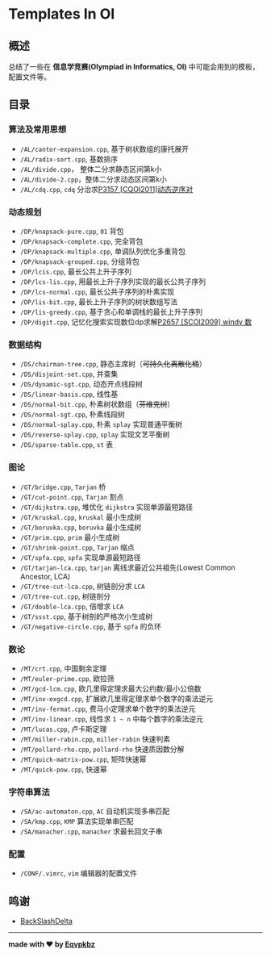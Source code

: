 # Templates In OI

## 概述

总结了一些在 **信息学竞赛(Olympiad in Informatics, OI)** 中可能会用到的模板， 配置文件等。

## 目录

### 算法及常用思想

- `/AL/cantor-expansion.cpp`, 基于树状数组的康托展开
- `/AL/radix-sort.cpp`, 基数排序
- `/AL/divide.cpp`， 整体二分求静态区间第k小
- `/AL/divide-2.cpp`，整体二分求动态区间第k小
- `/AL/cdq.cpp`, `cdq` 分治求[P3157 [CQOI2011]动态逆序对](https://www.luogu.com.cn/problem/P3157)

### 动态规划

- `/DP/knapsack-pure.cpp`, `01` 背包
- `/DP/knapsack-complete.cpp`, 完全背包
- `/DP/knapsack-multiple.cpp`, 单调队列优化多重背包
- `/DP/knapsack-grouped.cpp`, 分组背包
- `/DP/lcis.cpp`, 最长公共上升子序列
- `/DP/lcs-lis.cpp`, 用最长上升子序列实现的最长公共子序列
- `/DP/lcs-normal.cpp`, 最长公共子序列的朴素实现
- `/DP/lis-bit.cpp`, 最长上升子序列的树状数组写法
- `/DP/lis-greedy.cpp`, 基于贪心和单调栈的最长上升子序列
- `/DP/digit.cpp`, 记忆化搜索实现数位dp求解[P2657 [SCOI2009] windy 数](https://www.luogu.com.cn/problem/P2657)

### 数据结构

- `/DS/chairman-tree.cpp`, 静态主席树（~~可持久化离散化桶~~）
- `/DS/disjoint-set.cpp`, 并查集
- `/DS/dynamic-sgt.cpp`, 动态开点线段树
- `/DS/linear-basis.cpp`, 线性基
- `/DS/normal-bit.cpp`, 朴素树状数组（~~芬维克树~~）
- `/DS/normal-sgt.cpp`, 朴素线段树
- `/DS/normal-splay.cpp`, 朴素 `splay` 实现普通平衡树
- `/DS/reverse-splay.cpp`, `splay` 实现文艺平衡树
- `/DS/sparse-table.cpp`, `st` 表

### 图论

- `/GT/bridge.cpp`, `Tarjan` 桥
- `/GT/cut-point.cpp`, `Tarjan` 割点
- `/GT/dijkstra.cpp`, 堆优化 `dijkstra` 实现单源最短路径
- `/GT/kruskal.cpp`, `kruskal` 最小生成树
- `/GT/boruvka.cpp`, `boruvka` 最小生成树
- `/GT/prim.cpp`, `prim` 最小生成树
- `/GT/shrink-point.cpp`, `Tarjan` 缩点
- `/GT/spfa.cpp`, `spfa` 实现单源最短路径
- `/GT/tarjan-lca.cpp`, `tarjan` 离线求最近公共祖先(Lowest Common Ancestor, LCA)
- `/GT/tree-cut-lca.cpp`, 树链剖分求 `LCA`
- `/GT/tree-cut.cpp`, 树链剖分
- `/GT/double-lca.cpp`, 倍增求 `LCA`
- `/GT/ssst.cpp`, 基于树剖的严格次小生成树
- `/GT/negative-circle.cpp`, 基于 `spfa` 的负环

### 数论

- `/MT/crt.cpp`, 中国剩余定理
- `/MT/euler-prime.cpp`, 欧拉筛
- `/MT/gcd-lcm.cpp`, 欧几里得定理求最大公约数/最小公倍数
- `/MT/inv-exgcd.cpp`, 扩展欧几里得定理求单个数字的乘法逆元
- `/MT/inv-fermat.cpp`, 费马小定理求单个数字的乘法逆元
- `/MT/inv-linear.cpp`, 线性求 `1 ~ n` 中每个数字的乘法逆元
- `/MT/lucas.cpp`, 卢卡斯定理
- `/MT/miller-rabin.cpp`, `miller-rabin` 快速判素
- `/MT/pollard-rho.cpp`, `pollard-rho` 快速质因数分解
- `/MT/quick-matrix-pow.cpp`, 矩阵快速幂
- `/MT/quick-pow.cpp`, 快速幂

### 字符串算法

- `/SA/ac-automaton.cpp`, `AC` 自动机实现多串匹配
- `/SA/kmp.cpp`, `KMP` 算法实现单串匹配
- `/SA/manacher.cpp`, `manacher` 求最长回文子串

### 配置

- `/CONF/.vimrc`, `vim` 编辑器的配置文件

## 鸣谢

- [BackSlashDelta](https://github.com/BackSlashDelta)

---

**made with ♥ by [Eqvpkbz](https://github.com/Eqvpkbz)**
